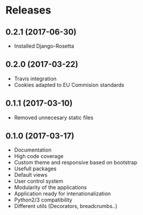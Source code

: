 # Releases
## 0.2.1 (2017-06-30)
- Installed Django-Rosetta
## 0.2.0 (2017-03-22)
- Travis integration
- Cookies adapted to EU Commision standards
## 0.1.1 (2017-03-10)
- Removed unnecesary static files
## 0.1.0 (2017-03-17)
- Documentation
- High code coverage
- Custom theme and responsive based on bootstrap
- Usefull packages
- Default views
- User control system
- Modularity of the applications
- Application ready for intenationalization
- Python2/3 compatibility
- Different utils (Decorators, breadcrumbs..)
